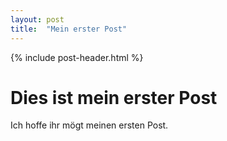 ```yaml
---
layout: post
title:  "Mein erster Post"
---
```


{% include post-header.html %}

# Dies ist mein erster Post

Ich hoffe ihr mögt meinen ersten Post.
